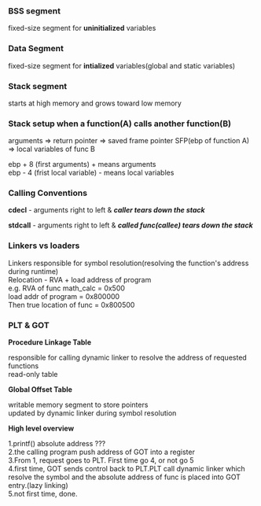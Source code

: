 ### BSS segment 
fixed-size segment for **uninitialized** variables 

### Data Segment 
fixed-size segment for **intialized** variables(global and static variables)

### Stack segment 
starts at high memory and grows toward low memory 

### Stack setup when a function(A) calls another function(B)
arguments => return pointer => saved frame pointer SFP(ebp of function A) => local variables of func B 

<p>ebp + 8 (first arguments)  + means arguments<br>
ebp - 4 (frist local variable)  - means local variables</p>

### Calling Conventions 
**cdecl** - arguments right to left & ***caller tears down the stack***

**stdcall** - arguments right to left & ***called func(callee) tears down the stack***

### Linkers vs loaders
<p>Linkers responsible for symbol resolution(resolving the function's address during runtime)<br>
Relocation - RVA + load address of program<br>
e.g. RVA of func math_calc = 0x500<br>
load addr of program = 0x800000<br>
Then true location of func = 0x800500</p>

### PLT & GOT 
**Procedure Linkage Table**
<p>responsible for calling dynamic linker to resolve the address of requested functions<br> 
read-only table</p>

**Global Offset Table**
<p>writable memory segment to store pointers<br>
updated by dynamic linker during symbol resolution </p>

**High level overview** 
<p>1.printf() absolute address ???<br> 
2.the calling program push address of GOT into a register <br>
3.From 1, request goes to PLT. First time go 4, or not go 5 <br>
4.first time, GOT sends control back to PLT.PLT call dynamic linker which resolve the symbol 
and the absolute address of func is placed into GOT entry.(lazy linking)<br> 
5.not first time, done. </p>












